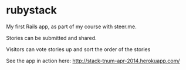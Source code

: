 rubystack
=========
My first Rails app, as part of my course with steer.me. 

Stories can be submitted and shared. 

Visitors can vote stories up and sort the order of the stories

See the app in action here: http://stack-tnum-apr-2014.herokuapp.com/
